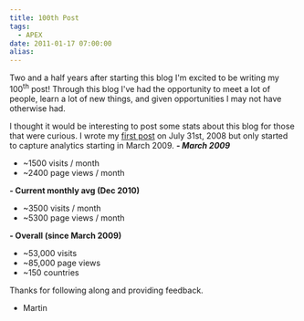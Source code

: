 ```yaml
---
title: 100th Post
tags:
  - APEX
date: 2011-01-17 07:00:00
alias:
---
```


Two and a half years after starting this blog I'm excited to be writing my 100<sup>th</sup> post! Through this blog I've had the opportunity to meet a lot of people, learn a lot of new things, and given opportunities I may not have otherwise had.

I thought it would be interesting to post some stats about this blog for those that were curious. I wrote my [first post](http://www.talkapex.com/2008/07/manually-creating-tabular-form.html) on July 31st, 2008 but only started to capture analytics starting in March 2009.
<span style="font-style:italic">
<span style="font-weight:bold;">- March 2009</span>
  - ~1500 visits / month
  - ~2400 page views / month

<span style="font-weight:bold;">- Current monthly avg (Dec 2010)</span>
  - ~3500 visits / month
  - ~5300 page views / month

<span style="font-weight:bold;">- Overall (since March 2009)</span>
  - ~53,000 visits
  - ~85,000 page views
  - ~150 countries
</span>
Thanks for following along and providing feedback.

- Martin